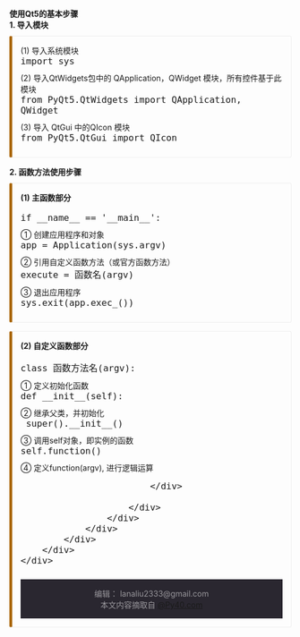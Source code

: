 <!DOCTYPE html>
<html lang="en">
<head>
    <meta charset="UTF-8">
    <title>PyQt5_note</title>
    <script src="http://cdn.bootcss.com/bootstrap/3.3.0/js/bootstrap.min.js"></script>
    <link rel="stylesheet" href="http://cdn.bootcss.com/bootstrap/3.3.0/css/bootstrap.min.css">
    <style type="text/css">
        body {
            padding-top:1em;
        }
        footer {
            padding-top: 15px;
            padding-bottom: 15px;
            text-align: center;
            color: #99979c;
            background-color: #2a2730;
        }
        .bs-callout {
            padding: 15px;
            margin: 10px 0 15px 0;
            border: 1px solid #eee;
            border-left-width: 5px;
            border-left-color: #aa6708;
            border-radius: 3px;
        }
        code {
            display: block;
            font-size: 16px;
            margin-bottom: 10px;
        }
        h3, h4 {
            margin: 0;
            font-family: -apple-system, system-ui, BlinkMacSystemFont, "Segoe UI", Roboto, "Helvetica Neue", Arial, "PingFang SC", "Hiragino Sans GB", "Microsoft YaHei", sans-serif;
        }
    </style>
</head>
<body>
    <div class="container">
        <div class="row">
            <div class="col-md-9" role="main">
                <div>
                    <div class="panel panel-success">
                        <div class="panel-heading">
                            <h4>
                                <span class="glyphicon glyphicon-tags" aria-hidden="true"></span>
                                使用Qt5的基本步骤
                            </h4>
                        </div>
                        <div class="panel-body">
                            <h4>1. 导入模块</h4>
                            <div class="bs-callout">
                                (1) 导入系统模块
                                <code>import sys</code>
                                (2) 导入QtWidgets包中的 QApplication，QWidget 模块，所有控件基于此模块
                                <code>from PyQt5.QtWidgets import QApplication, QWidget</code>
                                 (3) 导入 QtGui 中的QIcon 模块
                                <code>from PyQt5.QtGui import QIcon</code>
                            </div>
                            <h4>2. 函数方法使用步骤</h4>
                            <div class="bs-callout">
                                <h4><span class="label label-info">(1) 主函数部分 </span></h4><br/>
                                <code>if __name__ == '__main__':</code>
                                ① 创建应用程序和对象
                                <code>app = Application(sys.argv)</code>
                                ② 引用自定义函数方法（或官方函数方法）
                                <code>execute = 函数名(argv)</code>
                                ③ 退出应用程序
                                <code>sys.exit(app.exec_())</code>
                            </div>
                            <div class="bs-callout">
                                <h4><span class="label label-info">(2) 自定义函数部分 </span></h4><br/>
                                <code>class 函数方法名(argv):</code>
                                ① 定义初始化函数
                                <code>def __init__(self):</code>
                                ② 继承父类，并初始化
                                <code> super().__init__()</code>
                                ③ 调用self对象，即实例的函数
                                <code>self.function()</code>
                                ④ 定义function(argv), 进行逻辑运算

                            </div>

                        </div>
                    </div>
                </div>
            </div>
        </div>
    </div>
</body>
<footer>
    编辑： lanaliu2333@gmail.com <br/>
    本文内容摘取自
    <a rel="license" href="http://code.py40.com/" target="_blank">@Py40.com</a>
</footer>
</html>
